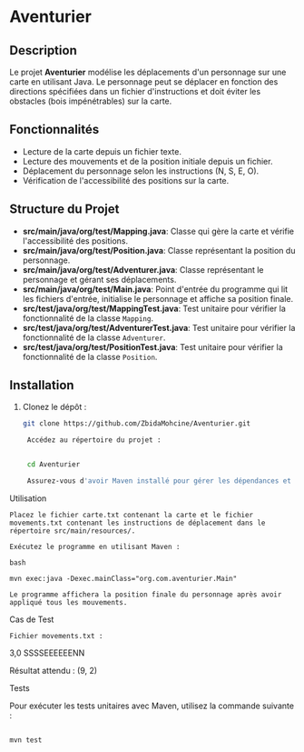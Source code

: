 # Aventurier

## Description

Le projet **Aventurier** modélise les déplacements d'un personnage sur une carte en utilisant Java. Le personnage peut se déplacer en fonction des directions spécifiées dans un fichier d'instructions et doit éviter les obstacles (bois impénétrables) sur la carte.

## Fonctionnalités

- Lecture de la carte depuis un fichier texte.
- Lecture des mouvements et de la position initiale depuis un fichier.
- Déplacement du personnage selon les instructions (N, S, E, O).
- Vérification de l'accessibilité des positions sur la carte.

## Structure du Projet

- **src/main/java/org/test/Mapping.java**: Classe qui gère la carte et vérifie l'accessibilité des positions.
- **src/main/java/org/test/Position.java**: Classe représentant la position du personnage.
- **src/main/java/org/test/Adventurer.java**: Classe représentant le personnage et gérant ses déplacements.
- **src/main/java/org/test/Main.java**: Point d'entrée du programme qui lit les fichiers d'entrée, initialise le personnage et affiche sa position finale.
- **src/test/java/org/test/MappingTest.java**: Test unitaire pour vérifier la fonctionnalité de la classe `Mapping`.
- **src/test/java/org/test/AdventurerTest.java**: Test unitaire pour vérifier la fonctionnalité de la classe `Adventurer`.
- **src/test/java/org/test/PositionTest.java**: Test unitaire pour vérifier la fonctionnalité de la classe `Position`.

## Installation

1. Clonez le dépôt :

   ```bash
   git clone https://github.com/ZbidaMohcine/Aventurier.git

    Accédez au répertoire du projet :


    cd Aventurier

    Assurez-vous d'avoir Maven installé pour gérer les dépendances et exécuter les tests. Sinon, vous pouvez utiliser un IDE comme IntelliJ IDEA ou Eclipse pour importer le projet.

Utilisation

    Placez le fichier carte.txt contenant la carte et le fichier movements.txt contenant les instructions de déplacement dans le répertoire src/main/resources/.

    Exécutez le programme en utilisant Maven :

    bash

    mvn exec:java -Dexec.mainClass="org.com.aventurier.Main"

    Le programme affichera la position finale du personnage après avoir appliqué tous les mouvements.


Cas de Test

    Fichier movements.txt :

3,0
SSSSEEEEEENN

Résultat attendu : (9, 2)



Tests


Pour exécuter les tests unitaires avec Maven, utilisez la commande suivante :

```bash

mvn test

